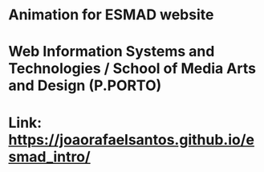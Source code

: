 # Animation for ESMAD website 
# Web Information Systems and Technologies / School of Media Arts and Design (P.PORTO)
# Link: https://joaorafaelsantos.github.io/esmad_intro/
